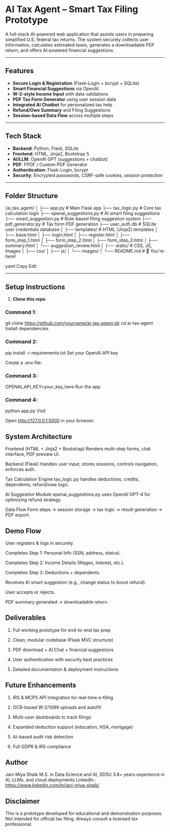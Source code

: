 #  AI Tax Agent – Smart Tax Filing Prototype

A full-stack AI-powered web application that assists users in preparing simplified U.S. federal tax returns. The system securely collects user information, calculates estimated taxes, generates a downloadable PDF return, and offers AI-powered financial suggestions.

---

##  Features

-  **Secure Login & Registration** (Flask-Login + bcrypt + SQLite)
-  **Smart Financial Suggestions** via OpenAI
-  **W-2-style Income Input** with data validations
-  **PDF Tax Form Generator** using user session data
-  **Integrated AI Chatbot** for personalized tax help
-  **Refund/Owe Summary** and Filing Suggestions
-  **Session-based Data Flow** across multiple steps

---

##  Tech Stack

- **Backend**: Python, Flask, SQLite
- **Frontend**: HTML, Jinja2, Bootstrap 5
- **AI/LLM**: OpenAI GPT (suggestions + chatbot)
- **PDF**: FPDF / Custom PDF Generator
- **Authentication**: Flask-Login, bcrypt
- **Security**: Encrypted passwords, CSRF-safe cookies, session protection

---

##  Folder Structure

/ai_tax_agent/
│
├── app.py # Main Flask app
├── tax_logic.py # Core tax calculation logic
├── openai_suggestions.py # AI smart filing suggestions
├── smart_suggestion.py # Rule-based filing suggestion system
├── pdf_generator.py # Tax form PDF generation
├── user_auth.db # SQLite user credentials database
│
├── templates/ # HTML (Jinja2) templates
│ ├── base.html
│ ├── login.html
│ ├── register.html
│ ├── form_step_1.html
│ ├── form_step_2.html
│ ├── form_step_3.html
│ ├── summary.html
│ └── suggestion_review.html
│
├── static/ # CSS, JS, Images
│ ├── css/
│ ├── js/
│ └── images/
│
└── README.md # 📍 You're here!

yaml
Copy
Edit

---

##  Setup Instructions

1. **Clone this repo**

### Command 1:
   git clone https://github.com/yourname/ai-tax-agent.git
   cd ai-tax-agent
Install dependencies

### Command 2:
pip install -r requirements.txt
Set your OpenAI API key

Create a .env file:

### Command 3:
OPENAI_API_KEY=your_key_here
Run the app

### Command 4:
python app.py
Visit

Open http://127.0.0.1:5000 in your browser.

## System Architecture
Frontend (HTML + Jinja2 + Bootstrap)
Renders multi-step forms, chat interface, PDF preview UI.

Backend (Flask)
Handles user input, stores sessions, controls navigation, enforces auth.

Tax Calculation Engine
tax_logic.py handles deductions, credits, dependents, refund/owe logic.

AI Suggestion Module
openai_suggestions.py uses OpenAI GPT-4 for optimizing refund strategy.

Data Flow
Form steps → session storage → tax logic → result generation → PDF export.

## Demo Flow
User registers & logs in securely.

Completes Step 1: Personal Info (SSN, address, status).

Completes Step 2: Income Details (Wages, interest, etc.).

Completes Step 3: Deductions + dependents.

Receives AI smart suggestion (e.g., change status to boost refund).

User accepts or rejects.

PDF summary generated → downloadable return.

## Deliverables
1. Full working prototype for end-to-end tax prep

2. Clean, modular codebase (Flask MVC structure)

3.  PDF download + AI Chat + financial suggestions

4.  User authentication with security best practices

5. Detailed documentation & deployment instructions

## Future Enhancements
1. IRS & MCPS API Integration for real-time e-filing

2.  OCR-based W-2/1099 uploads and autofill

3.  Multi-user dashboards to track filings

4.  Expanded deduction support (education, HSA, mortgage)

5.  AI-based audit risk detection

6.  Full GDPR & IRS compliance

## Author
Jani Miya Shaik
M.S. in Data Science and AI, SDSU
3.8+ years experience in AI, LLMs, and cloud deployments
LinkedIn : https://www.linkedin.com/in/jani-miya-shaik/

## Disclaimer
This is a prototype developed for educational and demonstration purposes.
Not intended for official tax filing. Always consult a licensed tax professional.
